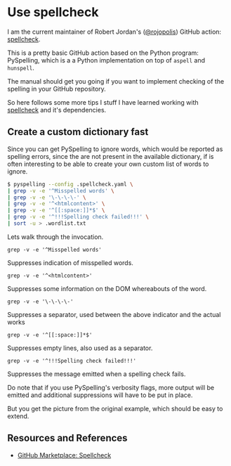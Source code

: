# Use spellcheck

I am the current maintainer of Robert Jordan's ([@rojopolis](https://github.com/rojopolis/))
GitHub action: [spellcheck][marketplace].

This is a pretty basic GitHub action based on the Python program: PySpelling, which is a a Python implementation on top of `aspell` and `hunspell`.

The manual should get you going if you want to implement checking of the spelling in your GitHub repository.

So here follows some more tips I stuff I have learned working with [spellcheck][marketplace] and it's dependencies.

## Create a custom dictionary fast

Since you can get PySpelling to ignore words, which would be reported as spelling errors, since the are not present in the available dictionary, if is often interesting to be able to create your own custom list of words to ignore.

```bash
$ pyspelling --config .spellcheck.yaml \
| grep -v -e '^Misspelled words' \
| grep -v -e '\-\-\-\-' \
| grep -v -e '^<htmlcontent>' \
| grep -v -e '^[[:space:]]*$' \
| grep -v -e '^!!!Spelling check failed!!!' \
| sort -u > .wordlist.txt
```

Lets walk through the invocation.

`grep -v -e '^Misspelled words'`

Suppresses indication of misspelled words.

`grep -v -e '^<htmlcontent>'`

Suppresses some information on the DOM whereabouts of the word.

`grep -v -e '\-\-\-\-'`

Suppresses a separator, used between the above indicator and the actual works

`grep -v -e '^[[:space:]]*$'`

Suppresses empty lines, also used as a separator.

`grep -v -e '^!!!Spelling check failed!!!'`

Suppresses the message emitted when a spelling check fails.

Do note that if you use PySpelling's verbosity flags, more output will be emitted and additional suppressions will have to be put in place.

But you get the picture from the original example, which should be easy to extend.

## Resources and References

- [GitHub Marketplace: Spellcheck][marketplace]

[marketplace]: https://github.com/marketplace/actions/github-spellcheck-action
